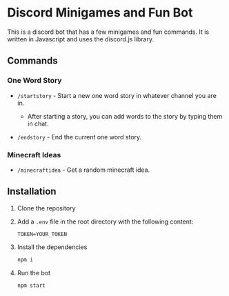 # Discord Minigames and Fun Bot

This is a discord bot that has a few minigames and fun commands. It is written in Javascript and uses the discord.js library.

## Commands

### One Word Story

- `/startstory` - Start a new one word story in whatever channel you are in.

  - After starting a story, you can add words to the story by typing them in chat.

- `/endstory` - End the current one word story.

### Minecraft Ideas

- `/minecraftidea` - Get a random minecraft idea.

## Installation

1. Clone the repository

2. Add a `.env` file in the root directory with the following content:

    ```env
    TOKEN=YOUR_TOKEN
    ```

3. Install the dependencies

    ```bash
    npm i
    ```

4. Run the bot

    ```bash
    npm start
    ```
